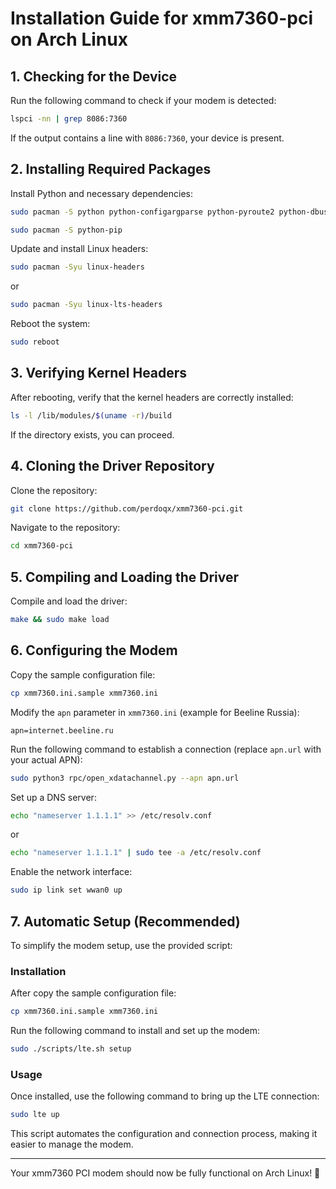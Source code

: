 # Installation Guide for xmm7360-pci on Arch Linux

## 1. Checking for the Device

Run the following command to check if your modem is detected:

```sh
lspci -nn | grep 8086:7360
```

If the output contains a line with `8086:7360`, your device is present.

## 2. Installing Required Packages

Install Python and necessary dependencies:

```sh
sudo pacman -S python python-configargparse python-pyroute2 python-dbus
```

```sh
sudo pacman -S python-pip
```

Update and install Linux headers:

```sh
sudo pacman -Syu linux-headers
```
or
```sh
sudo pacman -Syu linux-lts-headers
```

Reboot the system:

```sh
sudo reboot
```

## 3. Verifying Kernel Headers

After rebooting, verify that the kernel headers are correctly installed:

```sh
ls -l /lib/modules/$(uname -r)/build
```

If the directory exists, you can proceed.

## 4. Cloning the Driver Repository

Clone the repository:

```sh
git clone https://github.com/perdoqx/xmm7360-pci.git
```

Navigate to the repository:

```sh
cd xmm7360-pci
```

## 5. Compiling and Loading the Driver

Compile and load the driver:

```sh
make && sudo make load
```

## 6. Configuring the Modem

Copy the sample configuration file:

```sh
cp xmm7360.ini.sample xmm7360.ini
```

Modify the `apn` parameter in `xmm7360.ini` (example for Beeline Russia):


```
apn=internet.beeline.ru

```

Run the following command to establish a connection (replace `apn.url` with your actual APN):

```sh
sudo python3 rpc/open_xdatachannel.py --apn apn.url
```

Set up a DNS server:

```sh
echo "nameserver 1.1.1.1" >> /etc/resolv.conf
```
or
```sh
echo "nameserver 1.1.1.1" | sudo tee -a /etc/resolv.conf
```

Enable the network interface:

```sh
sudo ip link set wwan0 up
```

## 7. Automatic Setup (Recommended)

To simplify the modem setup, use the provided script:
### Installation
After copy the sample configuration file:

```sh
cp xmm7360.ini.sample xmm7360.ini
```

Run the following command to install and set up the modem:

```sh
sudo ./scripts/lte.sh setup

```
### Usage
Once installed, use the following command to bring up the LTE connection:

```sh
sudo lte up
```

This script automates the configuration and connection process, making it easier to manage the modem.

---

Your xmm7360 PCI modem should now be fully functional on Arch Linux! 🚀
